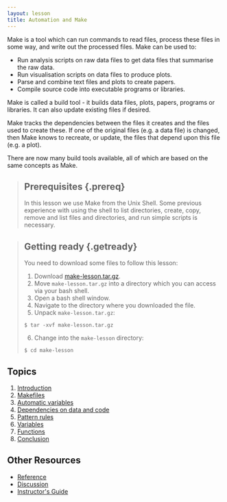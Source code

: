 ```yaml
---
layout: lesson
title: Automation and Make
---
```


Make is a tool which can run commands to read files, process these
files in some way, and write out the processed files. Make can be used
to:

* Run analysis scripts on raw data files to get data files that
  summarise the raw data.
* Run visualisation scripts on data files to produce plots.
* Parse and combine text files and plots to create papers.
* Compile source code into executable programs or libraries.

Make is called a build tool - it builds data files, plots, papers,
programs or libraries. It can also update existing files if
desired.

Make tracks the dependencies between the files it creates and the
files used to create these. If one of the original files (e.g. a data
file) is changed, then Make knows to recreate, or update, the files
that depend upon this file (e.g. a plot).

There are now many build tools available, all of which are based on
the same concepts as Make.

> ## Prerequisites {.prereq}
>
> In this lesson we use Make from the Unix Shell. Some previous
> experience with using the shell to list directories, create, copy,
> remove and list files and directories, and run simple scripts is
> necessary.

> ## Getting ready {.getready}
>
> You need to download some files to follow this lesson:
> 
> 1. Download [make-lesson.tar.gz](./make-lesson.tar.gz).
> 2. Move `make-lesson.tar.gz` into a directory which you can access via your bash shell.
> 3. Open a bash shell window.
> 4. Navigate to the directory where you downloaded the file.
> 5. Unpack `make-lesson.tar.gz`:
>
> ~~~ {.bash}
> $ tar -xvf make-lesson.tar.gz
> ~~~
>
> 6. Change into the `make-lesson` directory:
>
> ~~~ {.bash}
> $ cd make-lesson
> ~~~

## Topics

1.  [Introduction](01-intro.html)
2.  [Makefiles](02-makefiles.html)
3.  [Automatic variables](03-variables.html)
4.  [Dependencies on data and code](04-dependencies.html)
5.  [Pattern rules](05-patterns.html)
6.  [Variables](06-variables.html)
7.  [Functions](07-functions.html)
8.  [Conclusion](08-conclusion.html)

## Other Resources

*   [Reference](reference.html)
*   [Discussion](discussion.html)
*   [Instructor's Guide](instructors.html)
